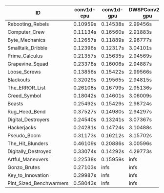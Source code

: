 |ID|conv1d-cpu|conv1d-gpu|DWSPConv2D-gpu|gemm-gpu|avg|
|-|-|-|-|-|-|
|Rebooting_Rebels|0.10959s|0.14538s|2.99456s|1.70624s|1.23894s|
|Computer_Crew|0.11134s|0.16560s|2.91883s|1.76165s|1.23935s|
|Byte_Mechanics|0.12657s|0.11889s|2.96777s|1.86623s|1.26987s|
|Smalltalk_Dribble|0.12396s|0.12317s|3.04101s|1.79462s|1.27069s|
|Prime_Calculus|0.21357s|0.15635s|2.94569s|1.76830s|1.27098s|
|Grapevine_Squad|0.23378s|0.16006s|2.94887s|1.80412s|1.28671s|
|Loose_Screws|0.13856s|0.15422s|2.99566s|1.87820s|1.29166s|
|Blackouts|0.32029s|0.19565s|2.94815s|1.76369s|1.30695s|
|The_ERROR_List|0.26108s|0.16799s|2.95136s|1.97087s|1.33782s|
|Creed_Symbol|0.18042s|0.14601s|3.06009s|1.99413s|1.34516s|
|Beasts|0.25492s|0.15429s|2.98724s|1.99232s|1.34719s|
|Rug_Heed_Bend|0.37527s|0.14980s|2.94297s|1.92074s|1.34720s|
|Digital_Destroyers|0.24540s|0.13241s|3.07367s|1.99850s|1.36249s|
|Hackerjacks|0.24281s|0.14724s|3.10488s|1.96751s|1.36561s|
|Pseudo_Boom|0.31173s|0.16212s|3.15702s|1.98385s|1.40368s|
|The_Hit_Blunders|0.46109s|0.20886s|3.00596s|1.98555s|1.41536s|
|Digitally_Destroyed|0.33074s|0.14292s|4.29773s|2.61209s|1.84587s|
|Artful_Maneuvers|0.22538s|0.15959s|infs|1.78431s|infs|
|Gonzo_Brutes|0.27103s|infs|infs|infs|infs|
|Key_to_Innovation|0.29987s|infs|infs|2.66754s|infs|
|Pint_Sized_Benchwarmers|0.58043s|infs|infs|4.52930s|infs|
